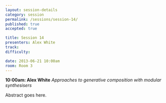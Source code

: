 ```yaml
---
layout: session-details
category: session
permalink: /sessions/session-14/
published: true
accepted: true

title: Session 14
presenters: Alex White
track:
difficulty:

date: 2013-06-21 10:00am
room: Room 3
---
```


**10:00am: Alex White**
_Approaches to generative composition with modular synthesisers_

Abstract goes here.
